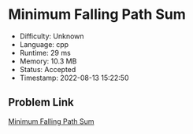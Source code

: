 # Minimum Falling Path Sum

- Difficulty: Unknown
- Language: cpp
- Runtime: 29 ms
- Memory: 10.3 MB
- Status: Accepted
- Timestamp: 2022-08-13 15:22:50

## Problem Link
[Minimum Falling Path Sum](https://leetcode.com/problems/minimum-falling-path-sum)

